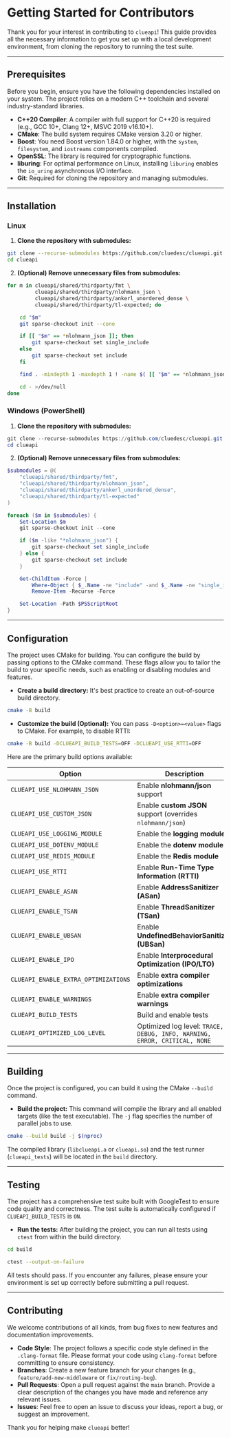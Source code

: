 # Getting Started for Contributors

Thank you for your interest in contributing to `clueapi`! This guide provides all the necessary information to get you set up with a local development environment, from cloning the repository to running the test suite.

---

## Prerequisites

Before you begin, ensure you have the following dependencies installed on your system. The project relies on a modern C++ toolchain and several industry-standard libraries.

* **C++20 Compiler**: A compiler with full support for C++20 is required (e.g., GCC 10+, Clang 12+, MSVC 2019 v16.10+).
* **CMake**: The build system requires CMake version 3.20 or higher.
* **Boost**: You need Boost version 1.84.0 or higher, with the `system`, `filesystem`, and `iostreams` components compiled.
* **OpenSSL**: The library is required for cryptographic functions.
* **liburing**: For optimal performance on Linux, installing `liburing` enables the `io_uring` asynchronous I/O interface.
* **Git**: Required for cloning the repository and managing submodules.

---

## Installation

### Linux

1. **Clone the repository with submodules:**
```bash
git clone --recurse-submodules https://github.com/cluedesc/clueapi.git
cd clueapi
```

2. **(Optional) Remove unnecessary files from submodules:**
```bash
for m in clueapi/shared/thirdparty/fmt \
         clueapi/shared/thirdparty/nlohmann_json \
         clueapi/shared/thirdparty/ankerl_unordered_dense \
         clueapi/shared/thirdparty/tl-expected; do

    cd "$m"
    git sparse-checkout init --cone

    if [[ "$m" == *nlohmann_json ]]; then
        git sparse-checkout set single_include
    else
        git sparse-checkout set include
    fi

    find . -mindepth 1 -maxdepth 1 ! -name $( [[ "$m" == *nlohmann_json ]] && echo "single_include" || echo "include" ) -exec rm -rf {} +

    cd - >/dev/null
done
```

### Windows (PowerShell)

1. **Clone the repository with submodules:**
```powershell
git clone --recurse-submodules https://github.com/cluedesc/clueapi.git
cd clueapi
```

2. **(Optional) Remove unnecessary files from submodules:**
```powershell
$submodules = @(
    "clueapi/shared/thirdparty/fmt",
    "clueapi/shared/thirdparty/nlohmann_json",
    "clueapi/shared/thirdparty/ankerl_unordered_dense",
    "clueapi/shared/thirdparty/tl-expected"
)

foreach ($m in $submodules) {
    Set-Location $m
    git sparse-checkout init --cone

    if ($m -like "*nlohmann_json") {
        git sparse-checkout set single_include
    } else {
        git sparse-checkout set include
    }

    Get-ChildItem -Force |
        Where-Object { $_.Name -ne "include" -and $_.Name -ne "single_include" } |
        Remove-Item -Recurse -Force

    Set-Location -Path $PSScriptRoot
}
```

---

## Configuration

The project uses CMake for building. You can configure the build by passing options to the CMake command. These flags allow you to tailor the build to your specific needs, such as enabling or disabling modules and features.

* **Create a build directory:** It's best practice to create an out-of-source build directory.
```bash
cmake -B build
```

* **Customize the build (Optional):** You can pass `-D<option>=<value>` flags to CMake. For example, to disable RTTI:
```bash
cmake -B build -DCLUEAPI_BUILD_TESTS=OFF -DCLUEAPI_USE_RTTI=OFF
```

Here are the primary build options available:

| Option                               | Description                                                                  | Default |
| ------------------------------------ | ---------------------------------------------------------------------------  | ------- |
| `CLUEAPI_USE_NLOHMANN_JSON`          | Enable **nlohmann/json** support                                             | `ON`    |
| `CLUEAPI_USE_CUSTOM_JSON`            | Enable **custom JSON** support (overrides `nlohmann/json`)                   | `OFF`   |
| `CLUEAPI_USE_LOGGING_MODULE`         | Enable the **logging module**                                                | `ON`    |
| `CLUEAPI_USE_DOTENV_MODULE`          | Enable the **dotenv module**                                                 | `ON`    |
| `CLUEAPI_USE_REDIS_MODULE`           | Enable the **Redis module**                                                  | `ON`    |
| `CLUEAPI_USE_RTTI`                   | Enable **Run-Time Type Information (RTTI)**                                  | `OFF`   |
| `CLUEAPI_ENABLE_ASAN`                | Enable **AddressSanitizer (ASan)**                                           | `OFF`   |
| `CLUEAPI_ENABLE_TSAN`                | Enable **ThreadSanitizer (TSan)**                                            | `OFF`   |
| `CLUEAPI_ENABLE_UBSAN`               | Enable **UndefinedBehaviorSanitizer (UBSan)**                                | `OFF`   |
| `CLUEAPI_ENABLE_IPO`                 | Enable **Interprocedural Optimization (IPO/LTO)**                            | `ON`    |
| `CLUEAPI_ENABLE_EXTRA_OPTIMIZATIONS` | Enable **extra compiler optimizations**                                      | `ON`    |
| `CLUEAPI_ENABLE_WARNINGS`            | Enable **extra compiler warnings**                                           | `OFF`   |
| `CLUEAPI_BUILD_TESTS`                | Build and enable tests                                                       | `OFF`   |
| `CLUEAPI_OPTIMIZED_LOG_LEVEL`        | Optimized log level: `TRACE, DEBUG, INFO, WARNING, ERROR, CRITICAL, NONE`    | `INFO`  |

---

## Building

Once the project is configured, you can build it using the CMake `--build` command.

* **Build the project:** This command will compile the library and all enabled targets (like the test executable). The `-j` flag specifies the number of parallel jobs to use.
```bash
cmake --build build -j $(nproc)
```

The compiled library (`libclueapi.a` or `clueapi.so`) and the test runner (`clueapi_tests`) will be located in the `build` directory.

---

## Testing

The project has a comprehensive test suite built with GoogleTest to ensure code quality and correctness. The test suite is automatically configured if `CLUEAPI_BUILD_TESTS` is `ON`.

* **Run the tests:** After building the project, you can run all tests using `ctest` from within the build directory.
```bash
cd build

ctest --output-on-failure
```

All tests should pass. If you encounter any failures, please ensure your environment is set up correctly before submitting a pull request.

---

## Contributing

We welcome contributions of all kinds, from bug fixes to new features and documentation improvements.

* **Code Style**: The project follows a specific code style defined in the `.clang-format` file. Please format your code using `clang-format` before committing to ensure consistency.
* **Branches**: Create a new feature branch for your changes (e.g., `feature/add-new-middleware` or `fix/routing-bug`).
* **Pull Requests**: Open a pull request against the `main` branch. Provide a clear description of the changes you have made and reference any relevant issues.
* **Issues**: Feel free to open an issue to discuss your ideas, report a bug, or suggest an improvement.

Thank you for helping make `clueapi` better!